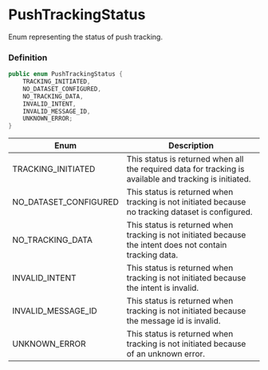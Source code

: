 # PushTrackingStatus

Enum representing the status of push tracking.

### Definition

```java
public enum PushTrackingStatus {
    TRACKING_INITIATED,
    NO_DATASET_CONFIGURED,
    NO_TRACKING_DATA,
    INVALID_INTENT,
    INVALID_MESSAGE_ID,
    UNKNOWN_ERROR;
}
```


| Enum                    | Description                       |
| ----------------------- | --------------------------------- |
| TRACKING_INITIATED          | This status is returned when all the required data for tracking is available and tracking is initiated.  |
| NO_DATASET_CONFIGURED         | This status is returned when tracking is not initiated because no tracking dataset is configured. |
| NO_TRACKING_DATA          | This status is returned when tracking is not initiated because the intent does not contain tracking data.|
| INVALID_INTENT          | This status is returned when tracking is not initiated because the intent is invalid.  |
| INVALID_MESSAGE_ID | This status is returned when tracking is not initiated because the message id is invalid.  |
| UNKNOWN_ERROR      | This status is returned when tracking is not initiated because of an unknown error.      |
